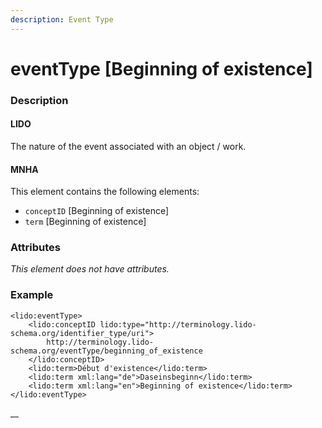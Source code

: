 ```yaml
---
description: Event Type
---
```


# eventType \[Beginning of existence\]

### Description

#### LIDO

The nature of the event associated with an object / work.

#### MNHA

This element contains the following elements:

* `conceptID` \[Beginning of existence\]
* `term` \[Beginning of existence\]

### Attributes

_This element does not have attributes._

### Example

```markup
<lido:eventType>
    <lido:conceptID lido:type="http://terminology.lido-schema.org/identifier_type/uri">
        http://terminology.lido-schema.org/eventType/beginning_of_existence
    </lido:conceptID>
    <lido:term>Début d'existence</lido:term>
    <lido:term xml:lang="de">Daseinsbeginn</lido:term>
    <lido:term xml:lang="en">Beginning of existence</lido:term>
</lido:eventType>
```

\_\_

